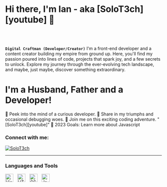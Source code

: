 # Hi there, I'm Ian - aka [SoloT3ch][youtube] 👋 
<br>
<br>

**`Digital Craftman (Developer/Creator)`**
I'm a front-end developer and a content creator building my empire from ground up. 
Here, you'll find my passion poured into lines of code, projects that spark joy, and 
a few secrets to unlock. Explore my journey through the ever-evolving tech landscape, and maybe, just maybe, discover something extraordinary.

# I'm a Husband, Father and a Developer!

🚀 Peek into the mind of a curious developer.
🌌 Share in my triumphs and occasional debugging woes.
🌈 Join me on this exciting coding adventure. "[SoloT3ch][youtube]"
🥅 2023 Goals: Learn more about Javascript

### Connect with me:

[![SoloT3ch](./img/youtube-dark.svg)](https://www.youtube.com/channel/UC98RCwEUZK_ubs4MQnLxPYg)

<!---
SoloT3ch/SoloT3ch is a ✨ special ✨ repository because its `README.md` (this file) appears on your GitHub profile.
You can click the Preview link to take a look at your changes.
--->
---

### Languages and Tools

<img align="left" alt="Visual Studio Code" width="26px" src="https://cdn.jsdelivr.net/gh/devicons/devicon/icons/vscode/vscode-original.svg" style="padding-right:10px;" />
<img align="left" alt="HTML5" width="26px" src="https://cdn.jsdelivr.net/gh/devicons/devicon/icons/html5/html5-original.svg" style="padding-right:10px;" />
<img align="left" alt="CSS3" width="26px" src="https://cdn.jsdelivr.net/gh/devicons/devicon/icons/css3/css3-original.svg" style="padding-right:10px;" />
<img align="left" alt="JavaScript" width="26px" src="https://cdn.jsdelivr.net/gh/devicons/devicon/icons/javascript/javascript-original.svg" style="padding-right:10px;" />
